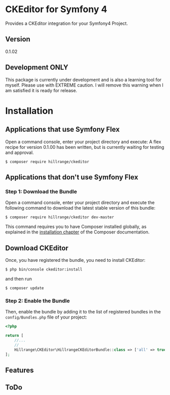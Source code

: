 # CKEditor for Symfony 4
Provides a CKEditor integration for your Symfony4 Project.

Version
-------
0.1.02

Development ONLY
----------------

This package is currently under development and is also a learning tool for myself.  Please use with EXTREME caution.   I will remove this warning when I am satisfied it is ready for release.


Installation
============

Applications that use Symfony Flex
----------------------------------

Open a command console, enter your project directory and execute:  A flex recipe for version 0.1.00 has been written, but is currently waiting for testing and approval.

```console
$ composer require hillrange/ckeditor
```

Applications that don't use Symfony Flex
----------------------------------------

### Step 1: Download the Bundle

Open a command console, enter your project directory and execute the
following command to download the latest stable version of this bundle:

```console
$ composer require hillrange/ckeditor dev-master
```

This command requires you to have Composer installed globally, as explained
in the [installation chapter](https://getcomposer.org/doc/00-intro.md)
of the Composer documentation.

Download CKEditor
-----------------

Once, you have registered the bundle, you need to install CKEditor:
```console
$ php bin/console ckeditor:install
```
and then run 
```console
$ composer update
```

### Step 2: Enable the Bundle

Then, enable the bundle by adding it to the list of registered bundles
in the `config/Bundles.php` file of your project:

```php
<?php

return [
    //...
    //
    Hillrange\CKEditor\HillrangeCKEditorBundle::class => ['all' => true],
];

```
Features
--------

ToDo
----


